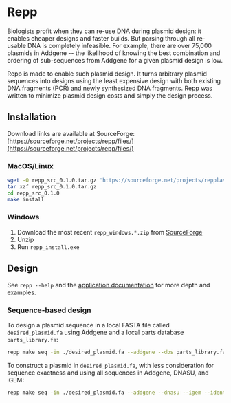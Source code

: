 # Repp

Biologists profit when they can re-use DNA during plasmid design: it enables cheaper designs and faster builds. But parsing through all re-usable DNA is completely infeasible. For example, there are over 75,000 plasmids in Addgene -- the likelihood of knowing the best combination and ordering of sub-sequences from Addgene for a given plasmid design is low.

Repp is made to enable such plasmid design. It turns arbitrary plasmid sequences into designs using the least expensive design with both existing DNA fragments (PCR) and newly synthesized DNA fragments. Repp was written to minimize plasmid design costs and simply the design process.

## Installation

Download links are available at SourceForge: [https://sourceforge.net/projects/repp/files/](https://sourceforge.net/projects/repp/files/)

### MacOS/Linux

```bash
wget -O repp_src_0.1.0.tar.gz 'https://sourceforge.net/projects/repplasmid/files/repp_src_0.1.0.tar.gz/download'
tar xzf repp_src_0.1.0.tar.gz
cd repp_src_0.1.0
make install
```

### Windows

1. Download the most recent `repp_windows.*.zip` from [SourceForge](https://sourceforge.net/projects/repp/files/)
2. Unzip
3. Run `repp_install.exe`

## Design

See `repp --help` and the [application documentation](https://jjtimmons.github.io/repp/) for more depth and examples.

### Sequence-based design

To design a plasmid sequence in a local FASTA file called `desired_plasmid.fa` using Addgene and a local parts database `parts_library.fa`:

```bash
repp make seq -in ./desired_plasmid.fa --addgene --dbs parts_library.fa
```

To construct a plasmid in `desired_plasmid.fa`, with less consideration for sequence exactness and using all sequences in Addgene, DNASU, and iGEM:

```bash
repp make seq -in ./desired_plasmid.fa --addgene --dnasu --igem --identity 94
```
